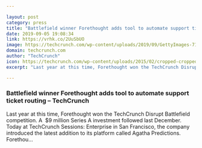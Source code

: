```yaml
---

layout: post
category: press
title: "Battlefield winner Forethought adds tool to automate support ticket routing"
date: 2019-09-05 19:08:34
link: https://vrhk.co/2UuSbUO
image: https://techcrunch.com/wp-content/uploads/2019/09/GettyImages-719877711.jpg?w=600
domain: techcrunch.com
author: "TechCrunch"
icon: https://techcrunch.com/wp-content/uploads/2015/02/cropped-cropped-favicon-gradient.png?w=180
excerpt: "Last year at this time, Forethought won the TechCrunch Disrupt Battlefield competition. A  $9 million Series A investment followed last December. Today at TechCrunch Sessions: Enterprise in San Francisco, the company introduced the latest addition to its platform called Agatha Predictions. Forethou…"

---
```


### Battlefield winner Forethought adds tool to automate support ticket routing – TechCrunch

Last year at this time, Forethought won the TechCrunch Disrupt Battlefield competition. A  $9 million Series A investment followed last December. Today at TechCrunch Sessions: Enterprise in San Francisco, the company introduced the latest addition to its platform called Agatha Predictions. Forethou…
